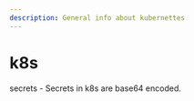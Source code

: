 ```yaml
---
description: General info about kubernettes
---
```


# k8s

secrets - Secrets in k8s are base64 encoded.
